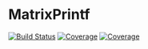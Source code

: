 # MatrixPrintf

[![Build Status](https://travis-ci.com/ohno/MatrixPrintf.jl.svg?branch=main)](https://travis-ci.com/ohno/MatrixPrintf.jl)
[![Coverage](https://codecov.io/gh/ohno/MatrixPrintf.jl/branch/main/graph/badge.svg)](https://codecov.io/gh/ohno/MatrixPrintf.jl)
[![Coverage](https://coveralls.io/repos/github/ohno/MatrixPrintf.jl/badge.svg?branch=main)](https://coveralls.io/github/ohno/MatrixPrintf.jl?branch=main)

